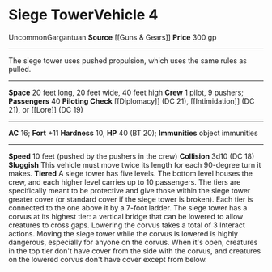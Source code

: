 ﻿---
ac: '16'
burrow_speed: null
climb_speed: null
fly_speed: null
fortitude: '+11'
hardness: '10'
hp: '40'
id: '17'
item_category: Vehicles
land_speed: '10'
level: '4'
max_speed: '10'
name: Siege Tower
price: 300 gp
rarity: Uncommon
reflex: null
resistance: null
school: null
size: Gargantuan
source: '[[DATABASE/source/Guns & Gears|Guns & Gears]]'
swim_speed: null
trait:
- '[[DATABASE/trait/Uncommon|Uncommon]]'
type: Vehicle

---
# Siege Tower<span class="item-type">Vehicle 4</span>

<span class="trait-uncommon item-trait">Uncommon</span><span class="trait-size item-trait">Gargantuan</span>
**Source** [[Guns & Gears]]
**Price** 300 gp

---
The siege tower uses pushed propulsion, which uses the same rules as pulled.

---
**Space** 20 feet long, 20 feet wide, 40 feet high
**Crew** 1 pilot, 9 pushers; **Passengers** 40
**Piloting Check** [[Diplomacy]] (DC 21), [[Intimidation]] (DC 21), or [[Lore]] (DC 19)

---
**AC** 16; **Fort** +11
**Hardness** 10, **HP** 40 (BT 20); **Immunities** object immunities

---
**Speed** 10 feet (pushed by the pushers in the crew)
**Collision** 3d10 (DC 18)
**Sluggish** This vehicle must move twice its length for each 90-degree turn it makes.
 **Tiered** A siege tower has five levels. The bottom level houses the crew, and each higher level carries up to 10 passengers. The tiers are specifically meant to be protective and give those within the siege tower greater cover (or standard cover if the siege tower is broken). Each tier is connected to the one above it by a 7-foot ladder.
 The siege tower has a corvus at its highest tier: a vertical bridge that can be lowered to allow creatures to cross gaps. Lowering the corvus takes a total of 3 Interact actions. Moving the siege tower while the corvus is lowered is highly dangerous, especially for anyone on the corvus. When it's open, creatures in the top tier don't have cover from the side with the corvus, and creatures on the lowered corvus don't have cover except from below.